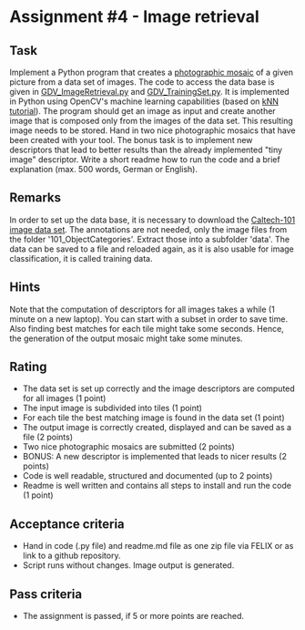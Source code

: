 # Assignment #4 - Image retrieval

## Task
Implement a Python program that creates a [photographic mosaic](https://en.wikipedia.org/wiki/Photographic_mosaic) of a given picture from a data set of images. The code to access the data base is given in [GDV_ImageRetrieval.py](./GDV_ImageRetrieval.py) and [GDV_TrainingSet.py](./GDV_TrainingSet.py). It is implemented in Python using OpenCV's machine learning capabilities (based on [kNN tutorial](https://docs.opencv.org/4.5.5/d5/d26/tutorial_py_knn_understanding.html)). The program should get an image as input and create another image that is composed only from the images of the data set. This resulting image needs to be stored. Hand in two nice photographic mosaics that have been created with your tool.
The bonus task is to implement new descriptors that lead to better results than the already implemented "tiny image" descriptor.
Write a short readme how to run the code and a brief explanation (max. 500 words, German or English).

## Remarks
In order to set up the data base, it is necessary to download the [Caltech-101 image data set](https://data.caltech.edu/records/20086). The annotations are not needed, only the image files from the folder '101_ObjectCategories'. Extract those into a subfolder 'data'.
The data can be saved to a file and reloaded again, as it is also usable for image classification, it is called training data.

## Hints
Note that the computation of descriptors for all images takes a while (1 minute on a new laptop). You can start with a subset in order to save time. Also finding best matches for each tile might take some seconds. Hence, the generation of the output mosaic might take some minutes.

## Rating
- The data set is set up correctly and the image descriptors are computed for all images (1 point)
- The input image is subdivided into tiles (1 point)
- For each tile the best matching image is found in the data set (1 point)
- The output image is correctly created, displayed and can be saved as a file (2 points)
- Two nice photographic mosaics are submitted (2 points)
- BONUS: A new descriptor is implemented that leads to nicer results (2 points)  
- Code is well readable, structured and documented (up to 2 points)
- Readme is well written and contains all steps to install and run the code (1 point)

## Acceptance criteria
- Hand in code (.py file) and readme.md file as one zip file via FELIX or as link to a github repository.
- Script runs without changes. Image output is generated.

## Pass criteria
- The assignment is passed, if 5 or more points are reached.